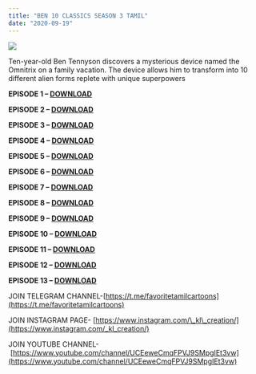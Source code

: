 ```yaml
---
title: "BEN 10 CLASSICS SEASON 3 TAMIL"
date: "2020-09-19"
---
```


[![](https://1.bp.blogspot.com/-poUJiPbJV6k/XzUX-ic_XWI/AAAAAAAAAN8/3LFQ325TTkQtSM6hGhK2VK3Hxy_dx624QCLcBGAsYHQ/s640/81voROWKnxL._SL1500_.jpg)](https://1.bp.blogspot.com/-poUJiPbJV6k/XzUX-ic_XWI/AAAAAAAAAN8/3LFQ325TTkQtSM6hGhK2VK3Hxy_dx624QCLcBGAsYHQ/s1500/81voROWKnxL._SL1500_.jpg)

Ten-year-old Ben Tennyson discovers a mysterious device named the Omnitrix on a family vacation. The device allows him to transform into 10 different alien forms replete with unique superpowers

  

**EPISODE 1 – [DOWNLOAD](https://mega.nz/file/a11n2ZpJ#Tes8HokJ295yYQMUFAUpKyA-FWhs4EAsHzeizM6CtNU)**

**EPISODE 2 – [DOWNLOAD](https://mega.nz/file/W18jEZ7B#5S6ReztZXpHkGVMOMI36m9-wrToCZz1zKwdv_ZANV_c)**

**EPISODE 3 – [DOWNLOAD](https://mega.nz/file/7x9zkLIY#MVtf4swVSa4wPKDo44JQwKKxFWLQqhN33jmE1klvAcM)**

**EPISODE 4 – [DOWNLOAD](https://mega.nz/file/jstDQLzA#CeNX1WbsKmWz5VluL6kFMc3zXKu2PTxLBuOI3qd0OAY)**

**EPISODE 5 – [DOWNLOAD](https://mega.nz/file/2l0xARqA#nf0TwD1S_K1qq-ZSgd_uvaXaCagihyWJrNAePUyjlRc)**

**EPISODE 6 – [DOWNLOAD](https://mega.nz/file/a1ljhLbJ#bBn0mv-iIZZ-4jFOGAnr1EP7V4noT7njA10h4M2HRPc)**

**EPISODE 7 – [DOWNLOAD](https://mega.nz/file/iw1B3BBL#-LllTfrbOuLwOmtSvXlS29AXZapKab_qgdem-ZLqfkc)**

**EPISODE 8 – [DOWNLOAD](https://mega.nz/file/3183nR6Z#Y8JrhxEteHAdzOw3ZOaHnamT85Rqy5GzKgRc9q_wTbY)**

**EPISODE 9 – [DOWNLOAD](https://mega.nz/file/ysdzSKRI#fuclQS-mfgjMlaKWP7jn6TztsJyJJ9-vt4WnnVgJ4Cw)**

**EPISODE 10 – [DOWNLOAD](https://mega.nz/file/esEBTaBK#zgINlNMXWt-ikr5XJ4YDLqeeJPNUhVtxQjW_9CX0DdA)**

**EPISODE 11 – [DOWNLOAD](https://mega.nz/file/ewVzCKII#pt17k_d18A8OV1jTwCWUxrcGo7YOESHC484fMM-JFUI)**

**EPISODE 12 – [DOWNLOAD](https://mega.nz/file/XwUzRKiK#3lxeygwJd2oL9HlthinxXhMpybJxB_w8FOheBg7htkU)**

**EPISODE 13 – [DOWNLOAD](https://mega.nz/file/j4U1hQQT#5Xu4xlj7H2UgCQjj58sQ5S312gbEgs-6TJxOsdTmLxU)**

JOIN TELEGRAM CHANNEL-[https://t.me/favoritetamilcartoons](https://t.me/favoritetamilcartoons)

JOIN INSTAGRAM PAGE- [https://www.instagram.com/\_kl\_creation/](https://www.instagram.com/_kl_creation/)

JOIN YOUTUBE CHANNEL- [https://www.youtube.com/channel/UCEeweCmqFPVJ9SMpgIEt3vw](https://www.youtube.com/channel/UCEeweCmqFPVJ9SMpgIEt3vw)
